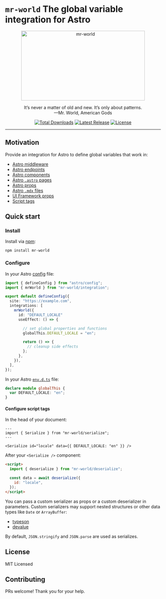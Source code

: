 # `mr-world` The global variable integration for Astro

<p align="center">
  <a href="https://github.com/jlarmstrongiv/mr-world#readme" target="_blank">
    <img alt="mr-world" src="https://raw.githubusercontent.com/jlarmstrongiv/mr-world/HEAD/logos/mr-world.jpg" width="400" height="225" style="max-width: 100%; object-fit: cover;">
  </a>
</p>

<p align="center">
  It’s never a matter of old and new. It’s only about patterns.
  <br />
  —Mr. World, American Gods
</p>

<p align="center">
  <a href="https://www.npmjs.com/package/mr-world"><img src="https://img.shields.io/npm/dt/mr-world.svg" alt="Total Downloads"></a>
  <!-- https://github.com/mr-world/mr-world/releases -->
  <a href="https://www.npmjs.com/package/mr-world?activeTab=versions"><img src="https://img.shields.io/npm/v/mr-world.svg" alt="Latest Release"></a>
  <a href="https://github.com/jlarmstrongiv/mr-world/blob/main/LICENSE.md"><img src="https://img.shields.io/npm/l/mr-world.svg" alt="License"></a>
</p>

---

## Motivation

Provide an integration for Astro to define global variables that work in:

- [Astro middleware](https://docs.astro.build/en/guides/middleware/)
- [Astro endpoints](/Users/jlarmst/Desktop/code/astro/astro-global-testing/README.md)
- [Astro components](https://docs.astro.build/en/core-concepts/astro-syntax/)
- [Astro `.astro` pages](https://docs.astro.build/en/core-concepts/astro-pages/)
- [Astro props](https://docs.astro.build/en/core-concepts/astro-components/#component-props)
- [Astro `.mdx` files](https://docs.astro.build/en/guides/markdown-content/)
- [UI Framework props](https://docs.astro.build/en/core-concepts/framework-components/)
- [Script tags](https://docs.astro.build/en/guides/client-side-scripts/)

## Quick start

### Install

Install via [npm](https://www.npmjs.com/package/mr-world):

```shell
npm install mr-world
```

### Configure

In your Astro [config](https://docs.astro.build/en/guides/configuring-astro/#supported-config-file-types) file:

```ts
import { defineConfig } from "astro/config";
import { mrWorld } from "mr-world/integration";

export default defineConfig({
  site: "https://example.com",
  integrations: [
    mrWorld({
      id: "DEFAULT_LOCALE"
      useEffect: () => {

        // set global properties and functions
        globalThis.DEFAULT_LOCALE = "en";

        return () => {
          // cleanup side effects
        };
      },
    }),
  ],
});
```

In your Astro [`env.d.ts`](https://docs.astro.build/en/guides/typescript/#extending-window-and-globalthis) file:

```ts
declare module globalThis {
  var DEFAULT_LOCALE: "en";
}
```

#### Configure script tags

In the head of your document:

```astro
---
import { Serialize } from "mr-world/serialize";
---

<Serialize id="locale" data={{ DEFAULT_LOCALE: "en" }} />
```

After your `<Serialize />` component:

```html
<script>
  import { deserialize } from "mr-world/deserialize";

  const data = await deserialize({
    id: "locale",
  });
</script>
```

You can pass a custom serializer as props or a custom deserializer in parameters. Custom serializers may support nested structures or other data types like `Date` or `ArrayBuffer`:

- [typeson](https://www.npmjs.com/package/typeson)
- [devalue](https://www.npmjs.com/package/devalue)

By default, `JSON.stringify` and `JSON.parse` are used as serializes.

## License

MIT Licensed

## Contributing

PRs welcome! Thank you for your help.
